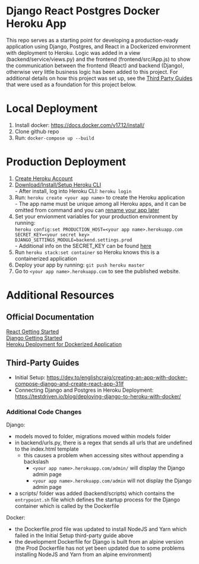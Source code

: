 # Django React Postgres Docker Heroku App
This repo serves as a starting point for developing a production-ready application using Django, Postgres, and React in a Dockerized environment with deployment to Heroku. Logic was added in a view (backend/service/views.py) and the frontend (frontend/src/App.js) to show the communication between the frontend (React) and backend (Django), otherwise very little business logic has been added to this project. For additional details on how this project was set up, see the [Third Party Guides](#Third-Party-Guides) that were used as a foundation for this project below.  

# Local Deployment  
  1) Install docker: https://docs.docker.com/v17.12/install/  
  2) Clone github repo  
  3) Run: `docker-compose up --build`  

# Production Deployment  
   1) [Create Heroku Account](https://signup.heroku.com/dc)  
   2) [Download/Install/Setup Heroku CLI](https://devcenter.heroku.com/articles/heroku-cli#download-and-install)  
    - After install, log into Heroku CLI: `heroku login`  
   3) Run: `heroku create <your app name>` to create the Heroku application  
    - The app name must be unique among all Heroku apps, and it can be omitted from command and you can [rename your app later](https://devcenter.heroku.com/articles/renaming-apps)  
   4) Set your envionment variables for your production environment by running:  
    ```heroku config:set PRODUCTION_HOST=<your app name>.herokuapp.com SECRET_KEY=<your secret key> DJANGO_SETTINGS_MODULE=backend.settings.prod```  
    - Additional info on the SECRET_KEY can be found [here](https://docs.djangoproject.com/en/2.2/ref/settings/#std:setting-SECRET_KEY)  
   5) Run `heroku stack:set container` so Heroku knows this is a containerized application  
   6) Deploy your app by running: `git push heroku master`  
   7) Go to `<your app name>.herokuapp.com` to see the published website.  

# Additional Resources  
## Official Documentation  
[React Getting Started](https://reactjs.org/docs/getting-started.html)  
[Django Getting Started](https://docs.djangoproject.com/en/2.2/intro/)  
[Heroku Deployment for Dockerized Application](https://devcenter.heroku.com/articles/build-docker-images-heroku-yml)  

## Third-Party Guides  
- Initial Setup: https://dev.to/englishcraig/creating-an-app-with-docker-compose-django-and-create-react-app-31lf  
- Connecting Django and Postgres in Heroku Deployment: https://testdriven.io/blog/deploying-django-to-heroku-with-docker/  

### Additional Code Changes  
  Django:  
  - models moved to folder, migrations moved within models folder  
  - in backend/urls.py, there is a regex that sends all urls that are undefined to the index.html template  
    - this causes a problem when accessing sites without appending a backslash  
      - `<your app name>.herokuapp.com/admin/` will display the Django admin page  
      - `<your app name>.herokuapp.com/admin` will not display the Django admin page  
  - a scripts/ folder was added (backend/scripts) which contains the `entrypoint.sh` file which defines the startup process for the Django container which is called by the Dockerfile  

  Docker:  
  - the Dockerfile.prod file was updated to install NodeJS and Yarn which failed in the Initial Setup third-party guide above  
  - the development Dockerfile for Django is built from an alpine version (the Prod Dockerfile has not yet been updated due to some problems installing NodeJS and Yarn from an alpine environment)  

